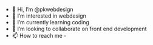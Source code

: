 - 👋 Hi, I’m @pkwebdesign
- 👀 I’m interested in webdesign
- 🌱 I’m currently learning coding
- 💞️ I’m looking to collaborate on front end development
- 📫 How to reach me -

<!---
pkwebdesign/pkwebdesign is a ✨ special ✨ repository because its `README.md` (this file) appears on your GitHub profile.
You can click the Preview link to take a look at your changes.
--->
